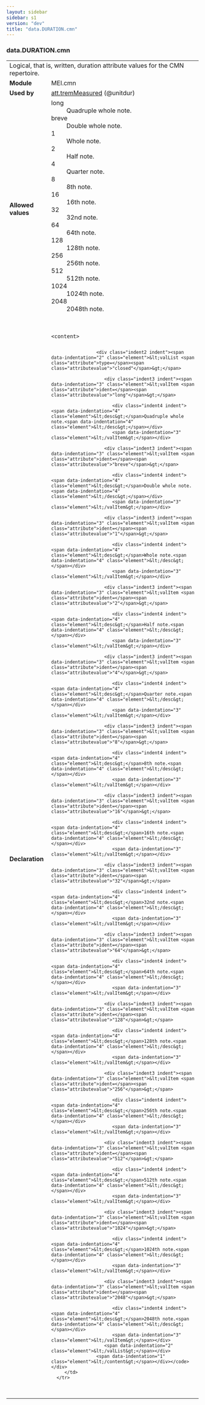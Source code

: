 ```yaml
---
layout: sidebar
sidebar: s1
version: "dev"
title: "data.DURATION.cmn"
---
```

<div class="macroSpec">
   <h3 id="data.DURATION.cmn">data.DURATION.cmn</h3>
   <table class="wovenodd">
      <tr>
         <td colspan="2" class="wovenodd-col2">Logical, that is, written, duration attribute values for the CMN repertoire.</td>
      </tr>
      <tr>
         <td class="wovenodd-col1"><strong>Module</strong></td>
         <td class="wovenodd-col2">MEI.cmn</td>
      </tr>
      <tr>
         <td class="wovenodd-col1"><strong>Used by</strong></td>
         <td class="wovenodd-col2">
            <div class="parent"><a class="link_odd_classSpec" href="{{ site.baseurl }}/{{ page.version }}/attribute-classes/att.tremmeasured.html">att.tremMeasured</a> (@unitdur)
            </div>
         </td>
      </tr>
      <tr>
         <td class="wovenodd-col1"><strong>Allowed values</strong></td>
         <td class="wovenodd-col2">
            <dl>
               <dt>long</dt>
               <dd>Quadruple whole note.</dd>
               <dt>breve</dt>
               <dd>Double whole note.</dd>
               <dt>1</dt>
               <dd>Whole note.</dd>
               <dt>2</dt>
               <dd>Half note.</dd>
               <dt>4</dt>
               <dd>Quarter note.</dd>
               <dt>8</dt>
               <dd>8th note.</dd>
               <dt>16</dt>
               <dd>16th note.</dd>
               <dt>32</dt>
               <dd>32nd note.</dd>
               <dt>64</dt>
               <dd>64th note.</dd>
               <dt>128</dt>
               <dd>128th note.</dd>
               <dt>256</dt>
               <dd>256th note.</dd>
               <dt>512</dt>
               <dd>512th note.</dd>
               <dt>1024</dt>
               <dd>1024th note.</dd>
               <dt>2048</dt>
               <dd>2048th note.</dd>
            </dl>
         </td>
      </tr>
      <tr>
         <td class="wovenodd-col1"><strong>Declaration</strong></td>
         <td class="wovenodd-col2">
            <div class="code" xml:space="preserve" data-lang="ODD"><code>
                  <div class="indent1 indent"><span data-indentation="1" class="element">&lt;content&gt;</span>
                     
                     <div class="indent2 indent"><span data-indentation="2" class="element">&lt;valList <span class="attribute">type=</span><span class="attributevalue">"closed"</span>&gt;</span>
                        
                        <div class="indent3 indent"><span data-indentation="3" class="element">&lt;valItem <span class="attribute">ident=</span><span class="attributevalue">"long"</span>&gt;</span>
                           
                           <div class="indent4 indent"><span data-indentation="4" class="element">&lt;desc&gt;</span>Quadruple whole note.<span data-indentation="4" class="element">&lt;/desc&gt;</span></div>
                           <span data-indentation="3" class="element">&lt;/valItem&gt;</span></div>
                        
                        <div class="indent3 indent"><span data-indentation="3" class="element">&lt;valItem <span class="attribute">ident=</span><span class="attributevalue">"breve"</span>&gt;</span>
                           
                           <div class="indent4 indent"><span data-indentation="4" class="element">&lt;desc&gt;</span>Double whole note.<span data-indentation="4" class="element">&lt;/desc&gt;</span></div>
                           <span data-indentation="3" class="element">&lt;/valItem&gt;</span></div>
                        
                        <div class="indent3 indent"><span data-indentation="3" class="element">&lt;valItem <span class="attribute">ident=</span><span class="attributevalue">"1"</span>&gt;</span>
                           
                           <div class="indent4 indent"><span data-indentation="4" class="element">&lt;desc&gt;</span>Whole note.<span data-indentation="4" class="element">&lt;/desc&gt;</span></div>
                           <span data-indentation="3" class="element">&lt;/valItem&gt;</span></div>
                        
                        <div class="indent3 indent"><span data-indentation="3" class="element">&lt;valItem <span class="attribute">ident=</span><span class="attributevalue">"2"</span>&gt;</span>
                           
                           <div class="indent4 indent"><span data-indentation="4" class="element">&lt;desc&gt;</span>Half note.<span data-indentation="4" class="element">&lt;/desc&gt;</span></div>
                           <span data-indentation="3" class="element">&lt;/valItem&gt;</span></div>
                        
                        <div class="indent3 indent"><span data-indentation="3" class="element">&lt;valItem <span class="attribute">ident=</span><span class="attributevalue">"4"</span>&gt;</span>
                           
                           <div class="indent4 indent"><span data-indentation="4" class="element">&lt;desc&gt;</span>Quarter note.<span data-indentation="4" class="element">&lt;/desc&gt;</span></div>
                           <span data-indentation="3" class="element">&lt;/valItem&gt;</span></div>
                        
                        <div class="indent3 indent"><span data-indentation="3" class="element">&lt;valItem <span class="attribute">ident=</span><span class="attributevalue">"8"</span>&gt;</span>
                           
                           <div class="indent4 indent"><span data-indentation="4" class="element">&lt;desc&gt;</span>8th note.<span data-indentation="4" class="element">&lt;/desc&gt;</span></div>
                           <span data-indentation="3" class="element">&lt;/valItem&gt;</span></div>
                        
                        <div class="indent3 indent"><span data-indentation="3" class="element">&lt;valItem <span class="attribute">ident=</span><span class="attributevalue">"16"</span>&gt;</span>
                           
                           <div class="indent4 indent"><span data-indentation="4" class="element">&lt;desc&gt;</span>16th note.<span data-indentation="4" class="element">&lt;/desc&gt;</span></div>
                           <span data-indentation="3" class="element">&lt;/valItem&gt;</span></div>
                        
                        <div class="indent3 indent"><span data-indentation="3" class="element">&lt;valItem <span class="attribute">ident=</span><span class="attributevalue">"32"</span>&gt;</span>
                           
                           <div class="indent4 indent"><span data-indentation="4" class="element">&lt;desc&gt;</span>32nd note.<span data-indentation="4" class="element">&lt;/desc&gt;</span></div>
                           <span data-indentation="3" class="element">&lt;/valItem&gt;</span></div>
                        
                        <div class="indent3 indent"><span data-indentation="3" class="element">&lt;valItem <span class="attribute">ident=</span><span class="attributevalue">"64"</span>&gt;</span>
                           
                           <div class="indent4 indent"><span data-indentation="4" class="element">&lt;desc&gt;</span>64th note.<span data-indentation="4" class="element">&lt;/desc&gt;</span></div>
                           <span data-indentation="3" class="element">&lt;/valItem&gt;</span></div>
                        
                        <div class="indent3 indent"><span data-indentation="3" class="element">&lt;valItem <span class="attribute">ident=</span><span class="attributevalue">"128"</span>&gt;</span>
                           
                           <div class="indent4 indent"><span data-indentation="4" class="element">&lt;desc&gt;</span>128th note.<span data-indentation="4" class="element">&lt;/desc&gt;</span></div>
                           <span data-indentation="3" class="element">&lt;/valItem&gt;</span></div>
                        
                        <div class="indent3 indent"><span data-indentation="3" class="element">&lt;valItem <span class="attribute">ident=</span><span class="attributevalue">"256"</span>&gt;</span>
                           
                           <div class="indent4 indent"><span data-indentation="4" class="element">&lt;desc&gt;</span>256th note.<span data-indentation="4" class="element">&lt;/desc&gt;</span></div>
                           <span data-indentation="3" class="element">&lt;/valItem&gt;</span></div>
                        
                        <div class="indent3 indent"><span data-indentation="3" class="element">&lt;valItem <span class="attribute">ident=</span><span class="attributevalue">"512"</span>&gt;</span>
                           
                           <div class="indent4 indent"><span data-indentation="4" class="element">&lt;desc&gt;</span>512th note.<span data-indentation="4" class="element">&lt;/desc&gt;</span></div>
                           <span data-indentation="3" class="element">&lt;/valItem&gt;</span></div>
                        
                        <div class="indent3 indent"><span data-indentation="3" class="element">&lt;valItem <span class="attribute">ident=</span><span class="attributevalue">"1024"</span>&gt;</span>
                           
                           <div class="indent4 indent"><span data-indentation="4" class="element">&lt;desc&gt;</span>1024th note.<span data-indentation="4" class="element">&lt;/desc&gt;</span></div>
                           <span data-indentation="3" class="element">&lt;/valItem&gt;</span></div>
                        
                        <div class="indent3 indent"><span data-indentation="3" class="element">&lt;valItem <span class="attribute">ident=</span><span class="attributevalue">"2048"</span>&gt;</span>
                           
                           <div class="indent4 indent"><span data-indentation="4" class="element">&lt;desc&gt;</span>2048th note.<span data-indentation="4" class="element">&lt;/desc&gt;</span></div>
                           <span data-indentation="3" class="element">&lt;/valItem&gt;</span></div>
                        <span data-indentation="2" class="element">&lt;/valList&gt;</span></div>
                     <span data-indentation="1" class="element">&lt;/content&gt;</span></div></code></div>
         </td>
      </tr>
   </table>
</div>
